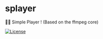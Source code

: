 # splayer
🚀🚀 Simple Player ! (Based on the ffmpeg core)

[![License](https://img.shields.io/badge/license-Apache%202.0-blue.svg)](https://github.com/biezhihua/splayer/blob/master/LICENSE)
